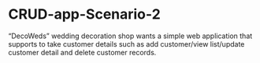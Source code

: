 # CRUD-app-Scenario-2
“DecoWeds” wedding decoration shop wants a simple web application that supports to take customer details such as add customer/view list/update customer detail and delete customer records.
